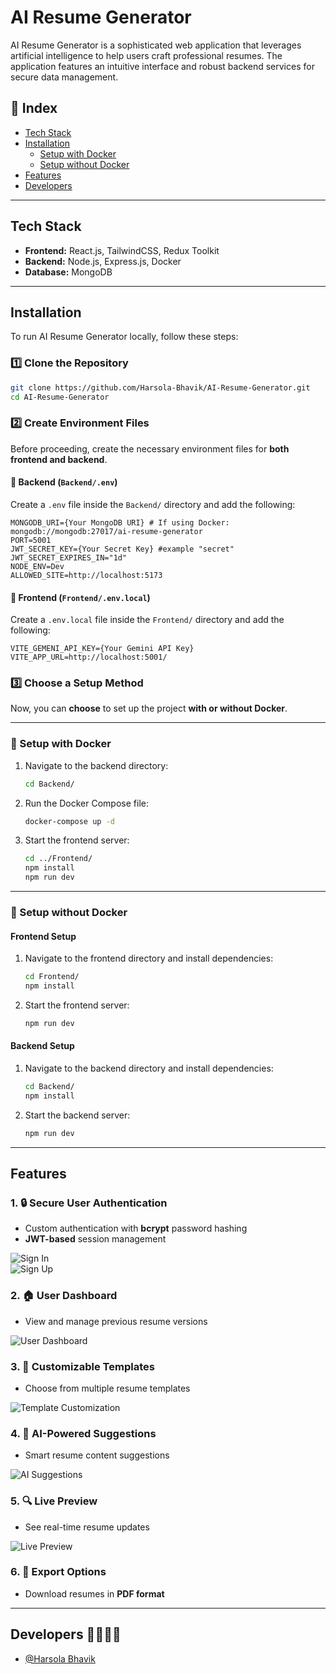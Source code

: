 # AI Resume Generator

AI Resume Generator is a sophisticated web application that leverages artificial intelligence to help users craft professional resumes. The application features an intuitive interface and robust backend services for secure data management.

## 📌 Index

- [Tech Stack](#tech-stack)
- [Installation](#installation)
  - [Setup with Docker](#setup-with-docker)
  - [Setup without Docker](#setup-without-docker)
- [Features](#features)
- [Developers](#developers)

---

## Tech Stack

- **Frontend:** React.js, TailwindCSS, Redux Toolkit
- **Backend:** Node.js, Express.js, Docker
- **Database:** MongoDB

---

## Installation

To run AI Resume Generator locally, follow these steps:

### 1️⃣ Clone the Repository

```bash
git clone https://github.com/Harsola-Bhavik/AI-Resume-Generator.git
cd AI-Resume-Generator
```

### 2️⃣ Create Environment Files

Before proceeding, create the necessary environment files for **both frontend and backend**.

#### 🔹 Backend (`Backend/.env`)

Create a `.env` file inside the `Backend/` directory and add the following:

```plaintext
MONGODB_URI={Your MongoDB URI} # If using Docker: mongodb://mongodb:27017/ai-resume-generator
PORT=5001
JWT_SECRET_KEY={Your Secret Key} #example "secret"
JWT_SECRET_EXPIRES_IN="1d"
NODE_ENV=Dev
ALLOWED_SITE=http://localhost:5173
```

#### 🔹 Frontend (`Frontend/.env.local`)

Create a `.env.local` file inside the `Frontend/` directory and add the following:

```plaintext
VITE_GEMENI_API_KEY={Your Gemini API Key}
VITE_APP_URL=http://localhost:5001/
```

### 3️⃣ Choose a Setup Method

Now, you can **choose** to set up the project **with or without Docker**.

---

### 🚀 Setup with Docker

1. Navigate to the backend directory:

   ```bash
   cd Backend/
   ```

2. Run the Docker Compose file:

   ```bash
   docker-compose up -d
   ```

3. Start the frontend server:
   ```bash
   cd ../Frontend/
   npm install
   npm run dev
   ```

---

### 🔧 Setup without Docker

#### **Frontend Setup**

1. Navigate to the frontend directory and install dependencies:

   ```bash
   cd Frontend/
   npm install
   ```

2. Start the frontend server:
   ```bash
   npm run dev
   ```

#### **Backend Setup**

1. Navigate to the backend directory and install dependencies:

   ```bash
   cd Backend/
   npm install
   ```

2. Start the backend server:
   ```bash
   npm run dev
   ```

---

## Features

### 1. 🔒 Secure User Authentication

- Custom authentication with **bcrypt** password hashing
- **JWT-based** session management

![Sign In](./Screenshot/SignIn.png)  
![Sign Up](./Screenshot/SignUp.png)

### 2. 🏠 User Dashboard

- View and manage previous resume versions

![User Dashboard](./Screenshot/Dashboard.png)

### 3. 🎨 Customizable Templates

- Choose from multiple resume templates

![Template Customization](./Screenshot/ThemeCust.png)

### 4. 🤖 AI-Powered Suggestions

- Smart resume content suggestions

![AI Suggestions](./Screenshot/AI%20Suggestions.png)

### 5. 🔍 Live Preview

- See real-time resume updates

![Live Preview](./Screenshot/Screenshot%202024-07-08%20233753.png)

### 6. 📄 Export Options

- Download resumes in **PDF format**

---

## Developers 👨‍💻👩‍💻

- [@Harsola Bhavik](https://www.linkedin.com/in/harsola-bhavik-660594250/)
